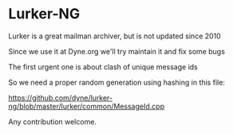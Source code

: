 # Lurker-NG

Lurker is a great mailman archiver, but is not updated since 2010

Since we use it at Dyne.org we'll try maintain it and fix some bugs

The first urgent one is about clash of unique message ids

So we need a proper random generation using hashing in this file:

https://github.com/dyne/lurker-ng/blob/master/lurker/common/MessageId.cpp

Any contribution welcome.

